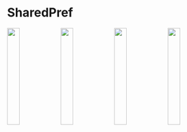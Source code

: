 # SharedPref

<img src = "https://github.com/youuungh/android-example-kotlin/assets/97438155/e200464f-9120-49e4-b14c-7e8ea9e48c82" width="24%" height="24%">
<img src = "https://github.com/youuungh/android-example-kotlin/assets/97438155/fa50ed89-b056-4bf0-9455-e887f7e87993" width="24%" height="24%">
<img src = "https://github.com/youuungh/android-example-kotlin/assets/97438155/85fac1f0-51ba-45cd-aa67-aa8fa33551f6" width="24%" height="24%">
<img src = "https://github.com/youuungh/android-example-kotlin/assets/97438155/53f8968d-e4d7-4fa3-83db-0bd5c54cf306" width="24%" height="24%">
